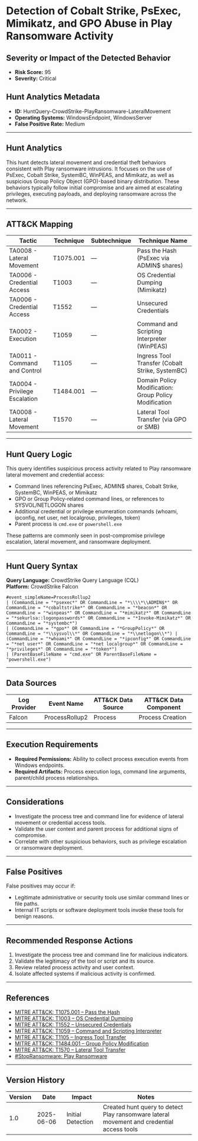 # Detection of Cobalt Strike, PsExec, Mimikatz, and GPO Abuse in Play Ransomware Activity

## Severity or Impact of the Detected Behavior
- **Risk Score:** 95
- **Severity:** Critical

## Hunt Analytics Metadata

- **ID:** HuntQuery-CrowdStrike-PlayRansomware-LateralMovement
- **Operating Systems:** WindowsEndpoint, WindowsServer
- **False Positive Rate:** Medium

---

## Hunt Analytics

This hunt detects lateral movement and credential theft behaviors consistent with Play ransomware intrusions. It focuses on the use of PsExec, Cobalt Strike, SystemBC, WinPEAS, and Mimikatz, as well as suspicious Group Policy Object (GPO)-based binary distribution. These behaviors typically follow initial compromise and are aimed at escalating privileges, executing payloads, and deploying ransomware across the network.

---

## ATT&CK Mapping

| Tactic                        | Technique   | Subtechnique | Technique Name                                            |
|-------------------------------|-------------|--------------|----------------------------------------------------------|
| TA0008 - Lateral Movement     | T1075.001   | —            | Pass the Hash (PsExec via ADMIN$ shares)                 |
| TA0006 - Credential Access    | T1003       | —            | OS Credential Dumping (Mimikatz)                         |
| TA0006 - Credential Access    | T1552       | —            | Unsecured Credentials                                    |
| TA0002 - Execution            | T1059       | —            | Command and Scripting Interpreter (WinPEAS)              |
| TA0011 - Command and Control  | T1105       | —            | Ingress Tool Transfer (Cobalt Strike, SystemBC)          |
| TA0004 - Privilege Escalation | T1484.001   | —            | Domain Policy Modification: Group Policy Modification    |
| TA0008 - Lateral Movement     | T1570       | —            | Lateral Tool Transfer (via GPO or SMB)                   |

---

## Hunt Query Logic

This query identifies suspicious process activity related to Play ransomware lateral movement and credential access:

- Command lines referencing PsExec, ADMIN$ shares, Cobalt Strike, SystemBC, WinPEAS, or Mimikatz
- GPO or Group Policy-related command lines, or references to SYSVOL/NETLOGON shares
- Additional credential or privilege enumeration commands (whoami, ipconfig, net user, net localgroup, privileges, token)
- Parent process is `cmd.exe` or `powershell.exe`

These patterns are commonly seen in post-compromise privilege escalation, lateral movement, and ransomware deployment.

---

## Hunt Query Syntax

**Query Language:** CrowdStrike Query Language (CQL)  
**Platform:** CrowdStrike Falcon

```fql
#event_simpleName=ProcessRollup2  
| (CommandLine = "*psexec*" OR CommandLine = "*\\\\*\\ADMIN$*" OR CommandLine = "*cobaltstrike*" OR CommandLine = "*beacon*" OR CommandLine = "*winpeas*" OR CommandLine = "*mimikatz*" OR CommandLine = "*sekurlsa::logonpasswords*" OR CommandLine = "*Invoke-Mimikatz*" OR CommandLine = "*systembc*")  
| (CommandLine = "*gpo*" OR CommandLine = "*GroupPolicy*" OR CommandLine = "*\\sysvol\\*" OR CommandLine = "*\\netlogon\\*") | (CommandLine = "*whoami*" OR CommandLine = "*ipconfig*" OR CommandLine = "*net user*" OR CommandLine = "*net localgroup*" OR CommandLine = "*privileges*" OR CommandLine = "*token*")  
| (ParentBaseFileName = "cmd.exe" OR ParentBaseFileName = "powershell.exe")
```

---

## Data Sources

| Log Provider | Event Name       | ATT&CK Data Source  | ATT&CK Data Component  |
|--------------|------------------|---------------------|------------------------|
| Falcon       | ProcessRollup2   | Process             | Process Creation       |

---

## Execution Requirements

- **Required Permissions:** Ability to collect process execution events from Windows endpoints.
- **Required Artifacts:** Process execution logs, command line arguments, parent/child process relationships.

---

## Considerations

- Investigate the process tree and command line for evidence of lateral movement or credential access tools.
- Validate the user context and parent process for additional signs of compromise.
- Correlate with other suspicious behaviors, such as privilege escalation or ransomware deployment.

---

## False Positives

False positives may occur if:
- Legitimate administrative or security tools use similar command lines or file paths.
- Internal IT scripts or software deployment tools invoke these tools for benign reasons.

---

## Recommended Response Actions

1. Investigate the process tree and command line for malicious indicators.
2. Validate the legitimacy of the tool or script and its source.
3. Review related process activity and user context.
4. Isolate affected systems if malicious activity is confirmed.

---

## References

- [MITRE ATT&CK: T1075.001 – Pass the Hash](https://attack.mitre.org/techniques/T1075/001/)
- [MITRE ATT&CK: T1003 – OS Credential Dumping](https://attack.mitre.org/techniques/T1003/)
- [MITRE ATT&CK: T1552 – Unsecured Credentials](https://attack.mitre.org/techniques/T1552/)
- [MITRE ATT&CK: T1059 – Command and Scripting Interpreter](https://attack.mitre.org/techniques/T1059/)
- [MITRE ATT&CK: T1105 – Ingress Tool Transfer](https://attack.mitre.org/techniques/T1105/)
- [MITRE ATT&CK: T1484.001 – Group Policy Modification](https://attack.mitre.org/techniques/T1484/001/)
- [MITRE ATT&CK: T1570 – Lateral Tool Transfer](https://attack.mitre.org/techniques/T1570/)
- [#StopRansomware: Play Ransomware](https://www.cisa.gov/news-events/cybersecurity-advisories/aa23-352a)

---

## Version History

| Version | Date       | Impact            | Notes                                                                                      |
|---------|------------|-------------------|--------------------------------------------------------------------------------------------|
| 1.0     | 2025-06-06 | Initial Detection | Created hunt query to detect Play ransomware lateral movement and credential access tools   |
